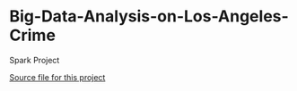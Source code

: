 # Big-Data-Analysis-on-Los-Angeles-Crime
Spark Project

[Source file for this project]([URL](https://databricks-prod-cloudfront.cloud.databricks.com/public/4027ec902e239c93eaaa8714f173bcfc/1772353219017266/2267549507577016/105392983207357/latest.html))
